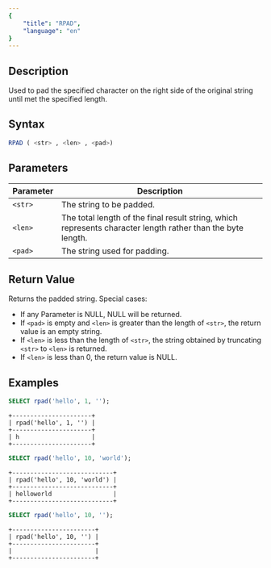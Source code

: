 ```yaml
---
{
    "title": "RPAD",
    "language": "en"
}
---
```


<!-- 
Licensed to the Apache Software Foundation (ASF) under one
or more contributor license agreements.  See the NOTICE file
distributed with this work for additional information
regarding copyright ownership.  The ASF licenses this file
to you under the Apache License, Version 2.0 (the
"License"); you may not use this file except in compliance
with the License.  You may obtain a copy of the License at

  http://www.apache.org/licenses/LICENSE-2.0

Unless required by applicable law or agreed to in writing,
software distributed under the License is distributed on an
"AS IS" BASIS, WITHOUT WARRANTIES OR CONDITIONS OF ANY
KIND, either express or implied.  See the License for the
specific language governing permissions and limitations
under the License.
-->

## Description

Used to pad the specified character on the right side of the original string until met the specified length.

## Syntax

```sql
RPAD ( <str> , <len> , <pad>)
```

## Parameters

| Parameter      | Description                                                                                                 |
|---------|-------------------------------------------------------------------------------------------------------------|
| `<str>` | The string to be padded.                                                                                    |
| `<len>` | The total length of the final result string, which represents character length rather than the byte length. |
| `<pad>` | The string used for padding.                                                                                |

<!-- 3.0 又删除了这个变量

:::tip
The maximum value of the `<len>` parameter is 10000. If this limit is exceeded, an error will be occurred. You can adjust the limit by setting the session variable:
```sql
set repeat_max_num = 20000
```
:::

-->

## Return Value

Returns the padded string. Special cases:

- If any Parameter is NULL, NULL will be returned.
- If `<pad>` is empty and `<len>` is greater than the length of `<str>`, the return value is an empty string.
- If `<len>` is less than the length of `<str>`, the string obtained by truncating `<str>` to `<len>` is returned.
- If `<len>` is less than 0, the return value is NULL.

## Examples

```sql
SELECT rpad('hello', 1, '');
```

```text
+----------------------+
| rpad('hello', 1, '') |
+----------------------+
| h                    |
+----------------------+
```

```sql
SELECT rpad('hello', 10, 'world');
```

```text
+----------------------------+
| rpad('hello', 10, 'world') |
+----------------------------+
| helloworld                 |
+----------------------------+
```

```sql
SELECT rpad('hello', 10, '');
```

```text
+-----------------------+
| rpad('hello', 10, '') |
+-----------------------+
|                       |
+-----------------------+
```
